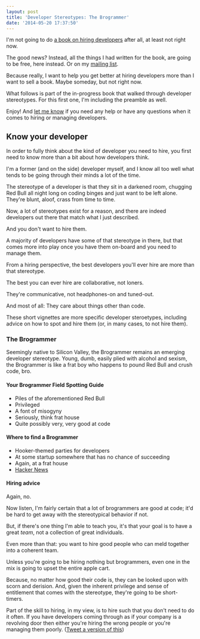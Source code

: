 ```yaml
---
layout: post
title: 'Developer Stereotypes: The Brogrammer'
date: '2014-05-20 17:37:50'
---
```


I'm not going to do [a book on hiring developers](http://hiring.chrisvannoy.com) after all, at least not right now.

The good news? Instead, all the things I had written for the book, are going to be free, here instead. Or on my [mailing list](http://montabe.us2.list-manage.com/subscribe?u=e0fec4ddb2e611b19c6fe7a40&id=794b26f035).

Because really, I want to help you get better at hiring developers more than I want to sell a book. Maybe someday, but not right now.

What follows is part of the in-progress book that walked through developer stereotypes. For this first one, I'm including the preamble as well.

Enjoy! And [let me know](mailto:chris@chrisvannoy.com) if you need any help or have any questions when it comes to hiring or managing developers.

## Know your developer

In order to fully think about the kind of developer you need to hire, you first need to know more than a bit about how developers think.

I'm a former (and on the side) developer myself, and I know all too well what tends to be going through their minds a lot of the time.

The stereotype of a developer is that they sit in a darkened room, chugging Red Bull all night long on coding binges and just want to be left alone. They're blunt, aloof, crass from time to time.

Now, a lot of stereotypes exist for a reason, and there are indeed developers out there that match what I just described.

And you don't want to hire them.

A majority of developers have some of that stereotype in there, but that comes more into play once you have them on-board and you need to manage them. 

From a hiring perspective, the best developers you'll ever hire are more than that stereotype. 

The best you can ever hire are collaborative, not loners.

They're communicative, not headphones-on and tuned-out.

And most of all: They care about things other than code.

These short vignettes are more specific developer steroetypes, including advice on how to spot and hire them (or, in many cases, to not hire them).


### The Brogrammer

Seemingly native to Silicon Valley, the Brogrammer remains an emerging developer stereotype. Young, dumb, easily plied with alcohol and sexism, the Brogrammer is like a frat boy who happens to pound Red Bull and crush code, bro.

#### Your Brogrammer Field Spotting Guide

* Piles of the aforementioned Red Bull
* Privileged
* A font of misogyny
* Seriously, think frat house
* Quite possibly very, very good at code

#### Where to find a Brogrammer

* Hooker-themed parties for developers
* At some startup somewhere that has no chance of succeeding
* Again, at a frat house
* [Hacker News](http://news.ycombinator.com)

#### Hiring advice

Again, no.

Now listen, I'm fairly certain that a lot of brogrammers are good at code; it'd be hard to get away with the stereotypical behavior if not.

But, if there's one thing I'm able to teach you, it's that your goal is to have a great *team*, not a collection of great individuals.

Even more than that: you want to hire good people who can meld together into a coherent team.

Unless you're going to be hiring nothing but brogrammers, even one in the mix is going to upset the entire apple cart.

Because, no matter how good their code is, they can be looked upon with scorn and derision. And, given the inherent privilege and sense of entitlement that comes with the stereotype, they're going to be short-timers.

Part of the skill to hiring, in my view, is to hire such that you don't need to do it often. If you have developers coming through as if your company is a revolving door then either you're hiring the wrong people or you're managing them poorly. ([Tweet a version of this](https://twitter.com/intent/tweet?text=If%20you%20have%20developers%20coming%20through%20as%20if%20a%20revolving%20door%20then%20you're%20hiring%20wrong%20or%20managing%20poorly.%0A%0Ahttp%3A%2F%2Fblog.chrisvannoy.com%2Fdeveloper-stereotypes-the-brogrammer%2F))